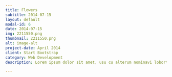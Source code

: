 ```yaml
---
title: Flowers
subtitle: 2014-07-15
layout: default
modal-id: 6
date: 2014-07-15
img: 2211550.png
thumbnail: 2211550.png
alt: image-alt
project-date: April 2014
client: Start Bootstrap
category: Web Development
description: Lorem ipsum dolor sit amet, usu cu alterum nominavi lobortis. At duo novum diceret. Tantas apeirian vix et, usu sanctus postulant inciderint ut, populo diceret necessitatibus in vim. Cu eum dicam feugiat noluisse.

---
```

